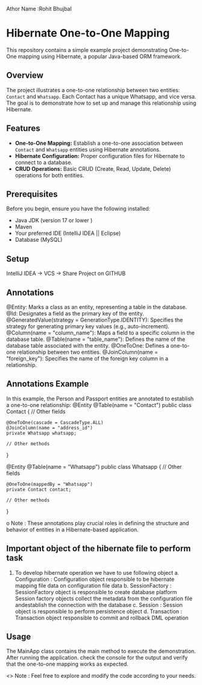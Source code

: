 Athor Name :Rohit Bhujbal

# Hibernate One-to-One Mapping 

This repository contains a simple example project demonstrating One-to-One mapping using Hibernate, a popular Java-based ORM framework.

## Overview

The project illustrates a one-to-one relationship between two entities: `Contact` and `Whatsapp`. Each Contact has a unique Whatsapp, and vice versa. The goal is to demonstrate how to set up and manage this relationship using Hibernate.

## Features

- **One-to-One Mapping:** Establish a one-to-one association between `Contact` and `Whatsapp` entities using Hibernate annotations.
- **Hibernate Configuration:** Proper configuration files for Hibernate to connect to a database.
- **CRUD Operations:** Basic CRUD (Create, Read, Update, Delete) operations for both entities.

## Prerequisites

Before you begin, ensure you have the following installed:

- Java JDK (version 17 or lower )
- Maven
- Your preferred IDE (IntelliJ IDEA || Eclipse)
- Database (MySQL)

## Setup

IntelliJ IDEA -> VCS -> Share Project on GITHUB

## Annotations

@Entity: Marks a class as an entity, representing a table in the database.
@Id: Designates a field as the primary key of the entity.
@GeneratedValue(strategy = GenerationType.IDENTITY): Specifies the strategy for generating primary key values (e.g., auto-increment).
@Column(name = "column_name"): Maps a field to a specific column in the database table.
@Table(name = "table_name"): Defines the name of the database table associated with the entity.
@OneToOne: Defines a one-to-one relationship between two entities.
@JoinColumn(name = "foreign_key"): Specifies the name of the foreign key column in a relationship.

## Annotations Example
In this example, the Person and Passport entities are annotated to establish a one-to-one relationship:
@Entity
@Table(name = "Contact")
public class Contact {
    // Other fields

    @OneToOne(cascade = CascadeType.ALL)
    @JoinColumn(name = "address_id")
    private Whatsapp whatsapp;

    // Other methods
}


@Entity
@Table(name = "Whatsapp")
public class Whatsapp {
    // Other fields

    @OneToOne(mappedBy = "Whatsapp")
    private Contact contact;

    // Other methods
}

o Note : These annotations play crucial roles in defining the structure and behavior of entities in a Hibernate-based application.

## Important object of the hibernate file to perform task

1. To develop hibernate operation we have to use following object
a. Configuration  : Configuration object responsible to be hibernate mapping file data on configuration file data
b. SessionFactory : SessionFactory object is responsible to create database platform Session factory objects collect the metadata from the configuration file andestablish the connection with the database
c. Session        : Session object is responsible to perform persistence object
d. Transaction    : Transaction object responsible to commit and rollback DML operation


## Usage
The MainApp class contains the main method to execute the demonstration. After running the application.
check the console for the output and verify that the one-to-one mapping works as expected.

<> Note : Feel free to explore and modify the code according to your needs.



   
